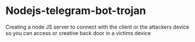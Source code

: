 # Nodejs-telegram-bot-trojan
Creating a node JS server to connect with the client or the attackers device so you can access or creative back door in a victims device
